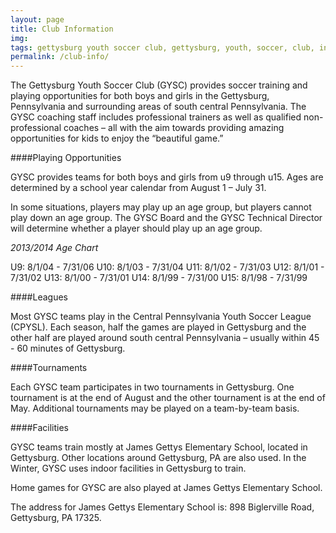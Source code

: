 ```yaml
---
layout: page
title: Club Information
img: 
tags: gettysburg youth soccer club, gettysburg, youth, soccer, club, information, playing opportunities, leagues, tournaments, facilities
permalink: /club-info/
---
```

The Gettysburg Youth Soccer Club (GYSC) provides soccer training and playing opportunities for both boys and girls in the Gettysburg, Pennsylvania and surrounding areas of south central Pennsylvania. The GYSC coaching staff includes professional trainers as well as qualified non-professional coaches – all with the aim towards providing amazing opportunities for kids to enjoy the “beautiful game.”

####Playing Opportunities 

GYSC provides teams for both boys and girls from u9 through u15. Ages are determined by a school year calendar from August 1 – July 31.

In some situations, players may play up an age group, but players cannot play down an age group. The GYSC Board and the GYSC Technical Director will determine whether a player should play up an age group.

*2013/2014 Age Chart*

U9: 8/1/04 - 7/31/06
U10: 8/1/03 - 7/31/04
U11: 8/1/02 - 7/31/03
U12: 8/1/01 - 7/31/02
U13: 8/1/00 - 7/31/01
U14: 8/1/99 - 7/31/00
U15: 8/1/98 - 7/31/99

####Leagues

Most GYSC teams play in the Central Pennsylvania Youth Soccer League (CPYSL). Each season, half the games are played in Gettysburg and the other half are played around south central Pennsylvania – usually within 45 - 60  minutes of Gettysburg.

####Tournaments 

Each GYSC team participates in two tournaments in Gettysburg. One tournament is at the end of August and the other tournament is at the end of May. Additional tournaments may be played on a team-by-team basis.

####Facilities

GYSC teams train mostly at James Gettys Elementary School, located in Gettysburg. Other locations around Gettysburg, PA are also used. In the Winter, GYSC uses indoor facilities in Gettysburg to train.

Home games for GYSC are also played at James Gettys Elementary School.

The address for James Gettys Elementary School is: 898 Biglerville Road, Gettysburg, PA 17325.

